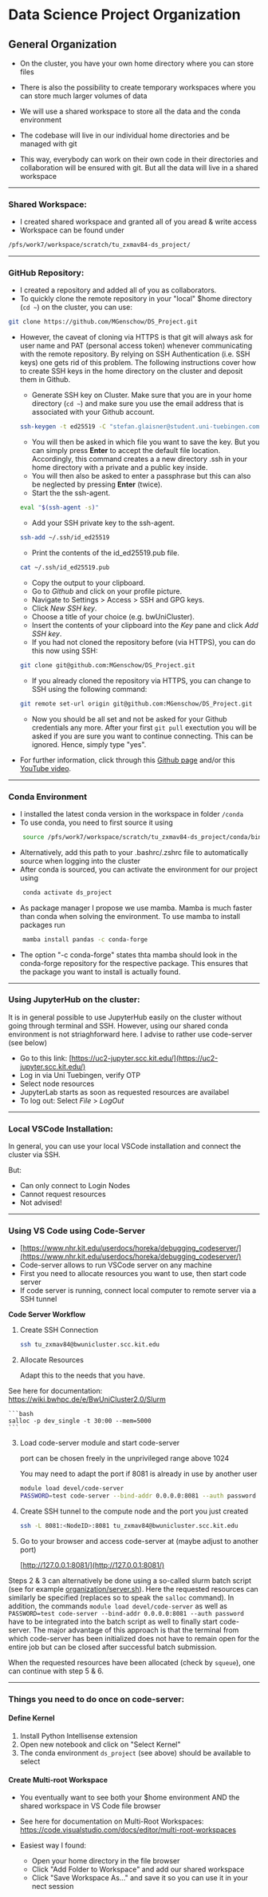 # Data Science Project Organization


## General Organization
- On the cluster, you have your own home directory where you can store files
- There is also the possibility to create temporary workspaces where you can store much larger volumes of data

- We will use a shared workspace to store all the data and the conda environment
- The codebase will live in our individual home directories and be managed with git
- This way, everybody can work on their own code in their directories and collaboration will be ensured with git. But all the data will live in a shared workspace

---

### Shared Workspace: 
- I created shared workspace and granted all of you aread & write access
- Workspace can be found under
```bash
/pfs/work7/workspace/scratch/tu_zxmav84-ds_project/
```
---

### GitHub Repository:
- I created a repository and added all of you as collaborators.
- To quickly clone the remote repository in your "local" $home directory (`cd ~`) on the cluster, you can use:
```bash
git clone https://github.com/MGenschow/DS_Project.git
```
- However, the caveat of cloning via HTTPS is that git will always ask for user name and PAT (personal access token) whenever communicating with the remote repository. By relying on SSH Authentication (i.e. SSH keys) one gets rid of this problem. The following instructions cover how to create SSH keys in the home directory on the cluster and deposit them in Github.
    - Generate SSH key on Cluster. Make sure that you are in your home directory (`cd ~`) and make sure you use the email address that is associated with your Github account.
    ```bash
    ssh-keygen -t ed25519 -C "stefan.glaisner@student.uni-tuebingen.com"
    ```
    - You will then be asked in which file you want to save the key. But you can simply press **Enter** to accept the default file location. Accordingly, this command creates a a new directory .ssh in your home directory with a private and a public key inside.
    - You will then also be asked to enter a passphrase but this can also be neglected by pressing **Enter** (twice).
    - Start the the ssh-agent.
    ```bash
    eval "$(ssh-agent -s)"
    ```
    - Add your SSH private key to the ssh-agent.
    ```bash
    ssh-add ~/.ssh/id_ed25519
    ```
    - Print the contents of the id_ed25519.pub file.
    ```bash
    cat ~/.ssh/id_ed25519.pub
    ```
    - Copy the output to your clipboard.
    - Go to *Github* and click on your profile picture.
    - Navigate to Settings > Access > SSH and GPG keys.
    - Click *New SSH key*.
    - Choose a title of your choice (e.g. bwUniCluster).
    - Insert the contents of your clipboard into the *Key* pane and click *Add SSH key*.
    - If you had not cloned the repository before (via HTTPS), you can do this now using SSH:
    ```bash
    git clone git@github.com:MGenschow/DS_Project.git
    ```
    - If you already cloned the repository via HTTPS, you can change to SSH using the following command:
    ```bash
    git remote set-url origin git@github.com:MGenschow/DS_Project.git
    ```
    - Now you should be all set and not be asked for your Github credentials any more. After your first `git pull` exectution you will be asked if you are sure you want to continue connecting. This can be ignored. Hence, simply type "yes".

- For further information, click through this [Github page](https://docs.github.com/en/authentication/connecting-to-github-with-ssh/adding-a-new-ssh-key-to-your-github-account) and/or this [YouTube video](https://www.youtube.com/watch?v=WgZIv5HI44o).

---

### Conda Environment
- I installed the latest conda version in the workspace in folder `/conda`
- To use conda, you need to first source it using
```bash
    source /pfs/work7/workspace/scratch/tu_zxmav84-ds_project/conda/bin/activate
```
- Alternatively, add this path to your .bashrc/.zshrc file to automatically source when logging into the cluster
- After conda is sourced, you can activate the environment for our project using 
```bash
    conda activate ds_project
```
- As package manager I propose we use mamba. Mamba is much faster than conda when solving the environment. To use mamba to install packages run 
```bash
    mamba install pandas -c conda-forge
```
- The option "-c conda-forge" states thta mamba should look in the conda-forge repository for the respective package. This ensures that the package you want to install is actually found.

---

### Using JupyterHub on the cluster:
It is in general possible to use JupyterHub easily on the cluster without going through terminal and SSH. However, using our shared conda environment is not striaghforward here. I advise to rather use code-server (see below)
- Go to this link: [https://uc2-jupyter.scc.kit.edu/](https://uc2-jupyter.scc.kit.edu/)
- Log in via Uni Tuebingen, verify OTP
- Select node resources
- JupyterLab starts as soon as requested resources are availabel
- To log out: Select *File* > *LogOut*

--- 

### Local VSCode Installation:
In general, you can use your local VSCode installation and connect the cluster via SSH. 

But: 

- Can only connect to Login Nodes
- Cannot request resources
- Not advised!

--- 
 
### Using VS Code using Code-Server

- [https://www.nhr.kit.edu/userdocs/horeka/debugging_codeserver/](https://www.nhr.kit.edu/userdocs/horeka/debugging_codeserver/)
- Code-server allows to run VSCode server on any machine
- First you need to allocate resources you want to use, then start code server
- If code server is running, connect local computer to remote server via a SSH tunnel

**Code Server Workflow**
1. Create SSH Connection
    
    ```bash
    ssh tu_zxmav84@bwunicluster.scc.kit.edu
    ```
    
2. Allocate Resources

    Adapt this to the needs that you have.  

See here for  documentation: https://wiki.bwhpc.de/e/BwUniCluster2.0/Slurm
    
    ```bash
    salloc -p dev_single -t 30:00 --mem=5000
    ```
    
3. Load code-server module and start code-server

    port can be chosen freely in the unprivileged range above 1024

    You may need to adapt the port if 8081 is already in use by another user
    
    ```bash
    module load devel/code-server
    PASSWORD=test code-server --bind-addr 0.0.0.0:8081 --auth password
    ```
    
4. Create SSH tunnel to the compute node and the port you just created
    
    ```bash
    ssh -L 8081:<NodeID>:8081 tu_zxmav84@bwunicluster.scc.kit.edu
    ```
    
5. Go to your browser and access code-server at (maybe adjust to another port)
    
    [http://127.0.0.1:8081/](http://127.0.0.1:8081/)
    
    
Steps 2 & 3 can alternatively be done using a so-called slurm batch script (see for example [organization/server.sh](https://github.com/MGenschow/DS_Project/blob/main/organization/server.sh)). Here the requested resources can similarly be specified (replaces so to speak the `salloc` command). In addition, the commands `module load devel/code-server`  as well as `PASSWORD=test code-server --bind-addr 0.0.0.0:8081 --auth password` have to be integrated into the batch script as well to finally start code-server. The major advantage of this approach is that the terminal from which code-server has been initialized does not have to remain open for the entire job but can be closed after successful batch submission.

When the requested resources have been allocated (check by `squeue`), one can continue with step 5 & 6.

---

### Things you need to do once on code-server:
#### Define Kernel
1. Install Python Intellisense extension
2. Open new notebook and click on "Select Kernel"
3. The conda environment `ds_project` (see above) should be available to select

#### Create Multi-root Workspace
- You eventually want to see both your $home environment AND the shared workspace in VS Code file browser
- See here for documentation on Multi-Root Workspaces: https://code.visualstudio.com/docs/editor/multi-root-workspaces

- Easiest way I found: 
    - Open your home directory in the file browser
    - Click "Add Folder to Workspace" and add our shared workspace
    - Click "Save Workspace As..." and save it so you can use it in your nect session

    



